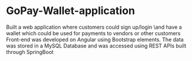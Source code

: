 # GoPay-Wallet-application

Built a web application where customers could sign up/login \\and have a wallet which could be used for payments to vendors or other customers
Front-end was developed on Angular using Bootstrap elements. The data was stored in a MySQL Database and was accessed using REST APIs built through SpringBoot
